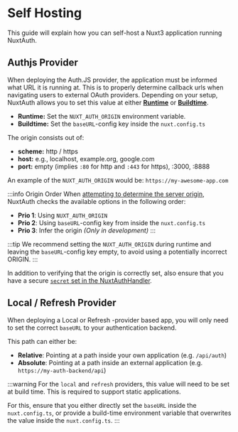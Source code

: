 # Self Hosting

This guide will explain how you can self-host a Nuxt3 application running NuxtAuth. 

## Authjs Provider

When deploying the Auth.JS provider, the application must be informed what URL it is running at. This is to properly determine callback urls when navigating users to external OAuth providers. Depending on your setup, NuxtAuth allows you to set this value at either [**Runtime**](https://nuxt.com/docs/guide/going-further/hooks#app-hooks-runtime) or [**Buildtime**](https://nuxt.com/docs/guide/going-further/hooks#nuxt-hooks-build-time).

- **Runtime:** Set the `NUXT_AUTH_ORIGIN` environment variable.
- **Buildtime:** Set the `baseURL`-config key inside the `nuxt.config.ts`

The origin consists out of:

- **scheme:** http / https
- **host:** e.g., localhost, example.org, google.com
- **port:** empty (implies `:80` for http and `:443` for https), :3000, :8888

An example of the `NUXT_AUTH_ORIGIN` would be: `https://my-awesome-app.com`

:::info Origin Order
When [attempting to determine the server origin](https://github.com/sidebase/nuxt-auth/blob/main/src/runtime/server/services/utils.ts#L11), NuxtAuth checks the available options in the following order:
- **Prio 1**: Using `NUXT_AUTH_ORIGIN`
- **Prio 2**: Using `baseURL`-config key from inside the `nuxt.config.ts`
- **Prio 3**: Infer the origin _(Only in development)_
:::

:::tip
We recommend setting the `NUXT_AUTH_ORIGIN` during runtime and leaving the `baseURL`-config key empty, to avoid using a potentially incorrect ORIGIN. 
:::

In addition to verifying that the origin is correctly set, also ensure that you have a secure [`secret` set in the NuxtAuthHandler](/guide/authjs/nuxt-auth-handler#secret).

## Local / Refresh Provider

When deploying a Local or Refresh -provider based app, you will only need to set the correct `baseURL` to your authentication backend. 

This path can either be:

- **Relative**: Pointing at a path inside your own application (e.g. `/api/auth`)
- **Absolute**: Pointing at a path inside an external application (e.g. `https://my-auth-backend/api`)

:::warning
For the `local` and `refresh` providers, this value will need to be set at build time. This is required to support static applications. 

For this, ensure that you either directly set the `baseURL` inside the `nuxt.config.ts`, or provide a build-time environment variable that overwrites the value inside the `nuxt.config.ts`.
:::
